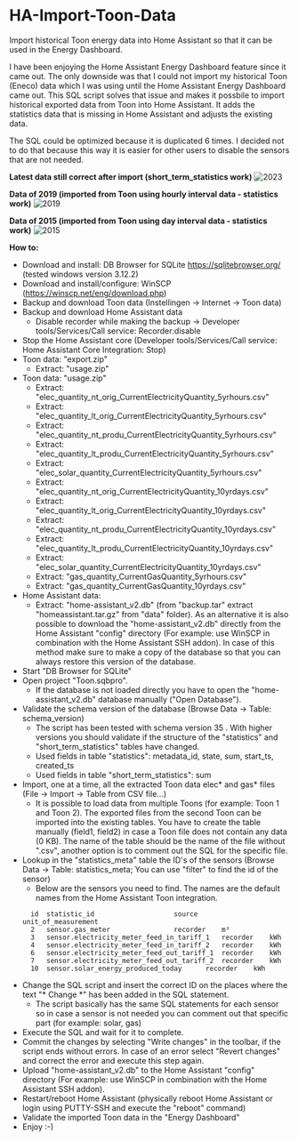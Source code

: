 # HA-Import-Toon-Data
Import historical Toon energy data into Home Assistant so that it can be used in the Energy Dashboard.

I have been enjoying the Home Assistant Energy Dashboard feature since it came out. The only downside was that I could not import my historical Toon (Eneco) data which I was using until the Home Assistant Energy Dashboard came out. This SQL script solves that issue and makes it possbile to import historical exported data from Toon into Home Assistant. It adds the statistics data that is missing in Home Assistant and adjusts the existing data.

The SQL could be optimized because it is duplicated 6 times. I decided not to do that because this way it is easier for other users to disable the sensors that are not needed.

**Latest data still correct after import (short_term_statistics work)**
![2023](https://user-images.githubusercontent.com/10108665/230038379-8d20d264-c49e-4c98-b1f6-241942306886.JPG)

**Data of 2019 (imported from Toon using hourly interval data - statistics work)**
![2019](https://user-images.githubusercontent.com/10108665/230038399-61886f6c-ba39-4343-8b96-0fb779b39ba2.JPG)

**Data of 2015 (imported from Toon using day interval data - statistics work)**
![2015](https://user-images.githubusercontent.com/10108665/230038421-3833847a-79a4-40a2-8937-2b5f2ae3f3cc.JPG)


**How to:**
- Download and install: DB Browser for SQLite https://sqlitebrowser.org/ (tested windows version 3.12.2)
- Download and install/configure: WinSCP (https://winscp.net/eng/download.php)
- Backup and download Toon data  (Instellingen -> Internet -> Toon data)
- Backup and download Home Assistant data
	- Disable recorder while making the backup -> Developer tools/Services/Call service: Recorder:disable
- Stop the Home Assistant core (Developer tools/Services/Call service: Home Assistant Core Integration: Stop)
- Toon data: "export.zip"
	- Extract: "usage.zip"
- Toon data: "usage.zip"
	- Extract: "elec_quantity_nt_orig_CurrentElectricityQuantity_5yrhours.csv"
 	- Extract: "elec_quantity_lt_orig_CurrentElectricityQuantity_5yrhours.csv"
	- Extract: "elec_quantity_nt_produ_CurrentElectricityQuantity_5yrhours.csv"
	- Extract: "elec_quantity_lt_produ_CurrentElectricityQuantity_5yrhours.csv"
	- Extract: "elec_solar_quantity_CurrentElectricityQuantity_5yrhours.csv"
	- Extract: "elec_quantity_nt_orig_CurrentElectricityQuantity_10yrdays.csv"
	- Extract: "elec_quantity_lt_orig_CurrentElectricityQuantity_10yrdays.csv"
	- Extract: "elec_quantity_nt_produ_CurrentElectricityQuantity_10yrdays.csv"
	- Extract: "elec_quantity_lt_produ_CurrentElectricityQuantity_10yrdays.csv"
	- Extract: "elec_solar_quantity_CurrentElectricityQuantity_10yrdays.csv"
	- Extract: "gas_quantity_CurrentGasQuantity_5yrhours.csv"
	- Extract: "gas_quantity_CurrentGasQuantity_10yrdays.csv"
- Home Assistant data: 
	- Extract: "home-assistant_v2.db" (from "backup.tar" extract "homeassistant.tar.gz" from "data" folder). As an alternative it is also possible to download the "home-assistant_v2.db" directly from the Home Assistant "config" directory (For example: use WinSCP in combination with the Home Assistant SSH addon). In case of this method make sure to make a copy of the database so that you can always restore this version of the database.
- Start "DB Browser for SQLite"
- Open project "Toon.sqbpro".
	- If the database is not loaded directly you have to open the "home-assistant_v2.db" database manually ("Open Database").
- Validate the schema version of the database (Browse Data -> Table: schema_version)
	- The script has been tested with schema version 35 . With higher versions you should validate if the structure of the "statistics" and "short_term_statistics" tables have changed.
	- Used fields in table "statistics": metadata_id, state, sum, start_ts, created_ts
	- Used fields in table "short_term_statistics": sum 
- Import, one at a time, all the extracted Toon data elec* and gas* files (File -> Import -> Table from CSV file...)
  	- It is possible to load data from multiple Toons (for example: Toon 1 and Toon 2). The exported files from the second Toon can be imported into the existing tables. You have to create the table manually (field1, field2) in case a Toon file does not contain any data (0 KB). The name of the table should be the name of the file without ".csv", another option is to comment out the SQL for the specific file.
- Lookup in the "statistics_meta" table the ID's of the sensors (Browse Data -> Table: statistics_meta; You can use "filter" to find the id of the sensor)
	- Below are the sensors you need to find. The names are the default names from the Home Assistant Toon integration.
  ```
	id	statistic_id					source		unit_of_measurement
	2	sensor.gas_meter				recorder	m³
	3	sensor.electricity_meter_feed_in_tariff_1	recorder	kWh
	4	sensor.electricity_meter_feed_in_tariff_2	recorder	kWh
	6	sensor.electricity_meter_feed_out_tariff_1	recorder	kWh
	7	sensor.electricity_meter_feed_out_tariff_2	recorder	kWh
	10	sensor.solar_energy_produced_today		recorder	kWh
- Change the SQL script and insert the correct ID on the places where the text "* Change *" has been added in the SQL statement.
	- The script basically has the same SQL statements for each sensor so in case a sensor is not needed you can comment out that specific part (for example: solar, gas)
- Execute the SQL and wait for it to complete.
- Commit the changes by selecting "Write changes" in the toolbar, if the script ends without errors. In case of an error select "Revert changes" and correct the error and execute this step again.
- Upload "home-assistant_v2.db" to the Home Assistant "config" directory (For example: use WinSCP in combination with the Home Assistant SSH addon). 
- Restart/reboot Home Assistant (physically reboot Home Assistant or login using PUTTY-SSH and execute the "reboot" command)
- Validate the imported Toon data in the "Energy Dashboard"
- Enjoy :-)
